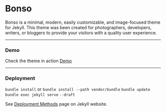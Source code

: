 # Bonso

Bonso is a minimal, modern, easily customizable, and image-focused theme for Jekyll. This theme was been created for photographers, developers, writers, or bloggers to provide your visitors with a quality user experience.

* * *

### Demo

Check the theme in action [Demo](https://bonso.netlify.app/)

* * *

### Deployment

`bundle install` or `bundle install --path vendor/bundle`
`bundle update`
`bundle exec jekyll serve`
`--draft`

See [Deployment Methods](https://jekyllrb.com/docs/deployment-methods/) page on Jekyll website.
